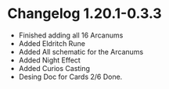 # Changelog 1.20.1-0.3.3
- Finished adding all 16 Arcanums
- Added Eldritch Rune
- Added All schematic for the Arcanums
- Added Night Effect
- Added Curios Casting
- Desing Doc for Cards 2/6 Done.